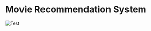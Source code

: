 # Movie Recommendation System

![Test]([https://github.com/yourusername/yourrepo/blob/master/image.png](https://github.com/scullen99/Movie_Recommendation_System/blob/main/test.PNG))

